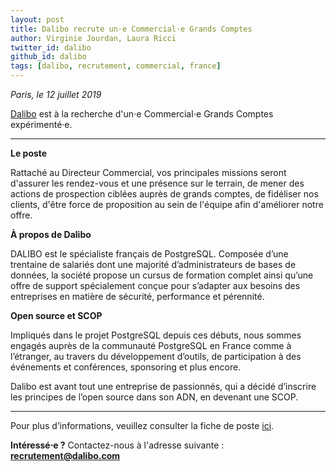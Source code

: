 ```yaml
---
layout: post
title: Dalibo recrute un⋅e Commercial⋅e Grands Comptes
author: Virginie Jourdan, Laura Ricci
twitter_id: dalibo
github_id: dalibo
tags: [dalibo, recrutement, commercial, france]
---
```


*Paris, le 12 juillet 2019*

[Dalibo](https://www.dalibo.com) est à la recherche d'un⋅e Commercial⋅e Grands Comptes expérimenté·e.

<!--MORE-->

-----

**Le poste**

Rattaché au Directeur Commercial, vos principales missions seront d'assurer les rendez-vous et une présence sur le terrain,
de mener des actions de prospection ciblées auprès de grands comptes, de fidéliser nos clients, d'être force de proposition
au sein de l'équipe afin d'améliorer notre offre.

 
**À propos de Dalibo**

DALIBO est le spécialiste français de PostgreSQL. Composée d’une trentaine de salariés dont une majorité d’administrateurs
de bases de données, la société propose un cursus de formation complet ainsi qu’une offre de support spécialement conçue 
pour s’adapter aux besoins des entreprises en matière de sécurité, performance et pérennité.

   
**Open source et SCOP**

Impliqués dans le projet PostgreSQL depuis ces débuts, nous sommes engagés auprès de la communauté PostgreSQL en France
comme à l’étranger, au travers du développement d’outils, de participation à des événements et conférences, sponsoring et
plus encore.


Dalibo est avant tout une entreprise de passionnés, qui a décidé d’inscrire les principes de l’open source dans son ADN,
en devenant une SCOP.
 
 ---
 
Pour plus d’informations, veuillez consulter la fiche de poste [ici](https://www.dalibo.com/jobs).

**Intéressé⋅e ?** 
Contactez-nous à l'adresse suivante : **recrutement@dalibo.com**
